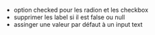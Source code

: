 - option checked pour les radion et les checkbox
- supprimer les label si il est false ou null
- assinger une valeur par défaut à un input text
